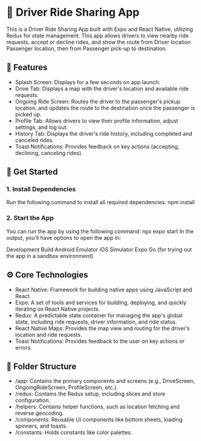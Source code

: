 # 🚗 Driver Ride Sharing App
This is a Driver Ride Sharing App built with Expo and React Native, utilizing Redux for state management. This app allows drivers to view nearby ride requests, accept or decline rides, and show the route from Driver location Passenger location, then from Passenger pick-up to destination.

## 📱 Features
 - Splash Screen: Displays for a few seconds on app launch.
 - Drive Tab: Displays a map with the driver's location and available ride requests.
 - Ongoing Ride Screen: Routes the driver to the passenger's pickup location, and updates the route to the destination once the passenger is picked up.
 - Profile Tab: Allows drivers to view their profile information, adjust settings, and log out.
 - History Tab: Displays the driver's ride history, including completed and canceled rides.
 - Toast Notifications: Provides feedback on key actions (accepting, declining, canceling rides).

## 🚀 Get Started
### 1. Install Dependencies
Run the following command to install all required dependencies:
npm install
### 2. Start the App
You can run the app by using the following command:
npx expo start
In the output, you'll have options to open the app in:

Development Build
Android Emulator
iOS Simulator
Expo Go (for trying out the app in a sandbox environment)


## ⚙️ Core Technologies
 - React Native: Framework for building native apps using JavaScript and React.
 - Expo: A set of tools and services for building, deploying, and quickly iterating on React Native projects.
 - Redux: A predictable state container for managing the app's global state, including ride requests, driver information, and ride status.
 - React Native Maps: Provides the map view and routing for the driver’s location and ride requests.
 - Toast Notifications: Provides feedback to the user on key actions or errors.
## 📂 Folder Structure
 - /app: Contains the primary components and screens (e.g., DriveScreen, OngoingRideScreen, ProfileScreen, etc.).
 - /redux: Contains the Redux setup, including slices and store configuration.
 - /helpers: Contains helper functions, such as location fetching and reverse geocoding.
 - /components: Reusable UI components like bottom sheets, loading spinners, and toasts.
 - /constants: Holds constants like color palettes.

